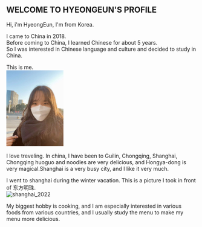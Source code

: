 ## WELCOME TO HYEONGEUN'S PROFILE

Hi, i'm HyeongEun, I'm from Korea.   

I came to China in 2018.    
Before coming to China, I learned Chinese for about 5 years.    
So I was interested in Chinese language and culture and decided to study in China.   


This is me.   
<img src="assets/me_2021.jpg" alt="me_2021" width="30%" />   

I love treveling. In china, I have been to Guilin, Chongqing, Shanghai, Chongqing huoguo and noodles are very delicious, and Hongya-dong is very magical.Shanghai is a very busy city, and I like it very much.   

I went to shanghai during the winter vacation. This is a picture I took in front of 东方明珠.      
<img src="shanghai_2022.jpg" alt="shanghai_2022" width="30%" />   

My biggest hobby is cooking, and I am especially interested in various foods from various countries, and I usually study the menu to make my menu more delicious.   

<!--

**Here are some ideas to get you started:**

🙋‍♀️ A short introduction - what is your organization all about?
🌈 Contribution guidelines - how can the community get involved?
👩‍💻 Useful resources - where can the community find your docs? Is there anything else the community should know?
🍿 Fun facts - what does your team eat for breakfast?
🧙 Remember, you can do mighty things with the power of [Markdown](https://docs.github.com/github/writing-on-github/getting-started-with-writing-and-formatting-on-github/basic-writing-and-formatting-syntax)
-->
